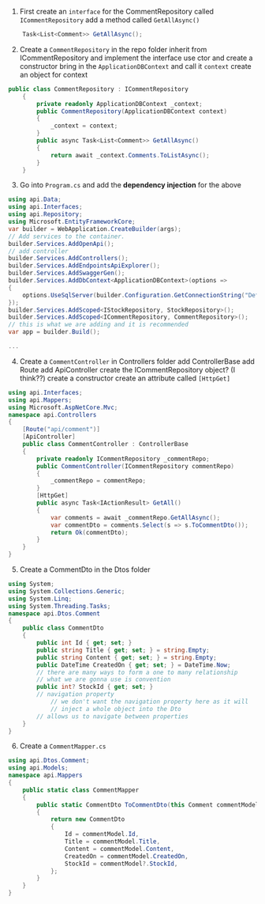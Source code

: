 1. First create an `interface` for the CommentRepository called `ICommentRepository`
	   add a method called `GetAllAsync()`
	
```csharp
	Task<List<Comment>> GetAllAsync();
```

2. Create a `CommentRepository` in the repo folder
	   inherit from ICommentRepository and implement the interface
	   use ctor and create a constructor
		   bring in the `ApplicationDBContext` and call it `context` 
		   create an object for context

```csharp
public class CommentRepository : ICommentRepository
    {
        private readonly ApplicationDBContext _context;
        public CommentRepository(ApplicationDBContext context)
        {
            _context = context;
        }
        public async Task<List<Comment>> GetAllAsync()
        {
            return await _context.Comments.ToListAsync();
        }
    }
```

3. Go into `Program.cs` and add the **dependency injection** for the above

```csharp
using api.Data;
using api.Interfaces;
using api.Repository;
using Microsoft.EntityFrameworkCore;
var builder = WebApplication.CreateBuilder(args);
// Add services to the container.
builder.Services.AddOpenApi();
// add controller
builder.Services.AddControllers();
builder.Services.AddEndpointsApiExplorer();
builder.Services.AddSwaggerGen();
builder.Services.AddDbContext<ApplicationDBContext>(options =>
{
	options.UseSqlServer(builder.Configuration.GetConnectionString("DefaultConnection"));
});
builder.Services.AddScoped<IStockRepository, StockRepository>();
builder.Services.AddScoped<ICommentRepository, CommentRepository>();
// this is what we are adding and it is recommended
var app = builder.Build();

...
```

4. Create a `CommentController` in Controllers folder
	   add ControllerBase
	   add Route
	   add ApiController
	   create the ICommentRepository object? (I think??)
	   create a constructor
	   create an attribute called `[HttpGet]`

```csharp
using api.Interfaces;
using api.Mappers;
using Microsoft.AspNetCore.Mvc;
namespace api.Controllers
{
    [Route("api/comment")]
    [ApiController]
    public class CommentController : ControllerBase
    {
        private readonly ICommentRepository _commentRepo;
        public CommentController(ICommentRepository commentRepo)
        {
            _commentRepo = commentRepo;
        }
        [HttpGet]
        public async Task<IActionResult> GetAll()
        {
            var comments = await _commentRepo.GetAllAsync();
            var commentDto = comments.Select(s => s.ToCommentDto());
            return Ok(commentDto);
        }
    }
}
```

5. Create a CommentDto in the Dtos folder

```csharp
using System;
using System.Collections.Generic;
using System.Linq;
using System.Threading.Tasks;
namespace api.Dtos.Comment
{
    public class CommentDto
    {
        public int Id { get; set; }
        public string Title { get; set; } = string.Empty;
        public string Content { get; set; } = string.Empty;
        public DateTime CreatedOn { get; set; } = DateTime.Now;
        // there are many ways to form a one to many relationship
        // what we are gonna use is convention
        public int? StockId { get; set; }
        // navigation property
	        // we don't want the navigation property here as it will
	        // inject a whole object into the Dto
        // allows us to navigate between properties
    }
}
```

6. Create a  `CommentMapper.cs`
```csharp
using api.Dtos.Comment;
using api.Models;
namespace api.Mappers
{
    public static class CommentMapper
    {
        public static CommentDto ToCommentDto(this Comment commentModel)
        {
            return new CommentDto
            {
                Id = commentModel.Id,
                Title = commentModel.Title,
                Content = commentModel.Content,
                CreatedOn = commentModel.CreatedOn,
                StockId = commentModel?.StockId,
            };
        }
    }
}
```